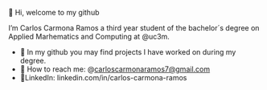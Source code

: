 👋 Hi, welcome to my github

I’m Carlos Carmona Ramos a third year student of the bachelor´s degree on Applied Marhematics and Computing at @uc3m. 

- 📝 In my github you may find projects I have worked on during my degree.
- 📧 How to reach me: @carloscarmonaramos7@gmail.com 
- 📘LinkedIn: linkedin.com/in/carlos-carmona-ramos


<!---
ccarmona02/ccarmona02 is a ✨ special ✨ repository because its `README.md` (this file) appears on your GitHub profile.
You can click the Preview link to take a look at your changes.
--->

